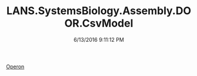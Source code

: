 ﻿---
title: LANS.SystemsBiology.Assembly.DOOR.CsvModel
date: 6/13/2016 9:11:12 PM
---

[Operon](T-LANS.SystemsBiology.Assembly.DOOR.CsvModel.Operon.html)
